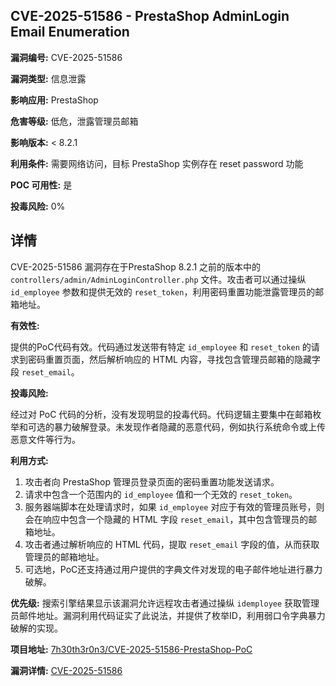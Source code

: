 ## CVE-2025-51586 - PrestaShop AdminLogin Email Enumeration

**漏洞编号:** CVE-2025-51586

**漏洞类型:** 信息泄露

**影响应用:** PrestaShop

**危害等级:** 低危，泄露管理员邮箱

**影响版本:** < 8.2.1

**利用条件:** 需要网络访问，目标 PrestaShop 实例存在 reset password 功能

**POC 可用性:** 是

**投毒风险:** 0%

## 详情

CVE-2025-51586 漏洞存在于PrestaShop 8.2.1 之前的版本中的 `controllers/admin/AdminLoginController.php` 文件。攻击者可以通过操纵 `id_employee` 参数和提供无效的 `reset_token`，利用密码重置功能泄露管理员的邮箱地址。

**有效性:**

提供的PoC代码有效。代码通过发送带有特定 `id_employee` 和 `reset_token` 的请求到密码重置页面，然后解析响应的 HTML 内容，寻找包含管理员邮箱的隐藏字段 `reset_email`。

**投毒风险:**

经过对 PoC 代码的分析，没有发现明显的投毒代码。代码逻辑主要集中在邮箱枚举和可选的暴力破解登录。未发现作者隐藏的恶意代码，例如执行系统命令或上传恶意文件等行为。

**利用方式:**

1.  攻击者向 PrestaShop 管理员登录页面的密码重置功能发送请求。
2.  请求中包含一个范围内的 `id_employee` 值和一个无效的 `reset_token`。
3.  服务器端脚本在处理请求时，如果 `id_employee` 对应于有效的管理员账号，则会在响应中包含一个隐藏的 HTML 字段 `reset_email`，其中包含管理员的邮箱地址。
4.  攻击者通过解析响应的 HTML 代码，提取 `reset_email` 字段的值，从而获取管理员的邮箱地址。
5. 可选地，PoC还支持通过用户提供的字典文件对发现的电子邮件地址进行暴力破解。

**优先级:** 搜索引擎结果显示该漏洞允许远程攻击者通过操纵 `idemployee` 获取管理员邮件地址。漏洞利用代码证实了此说法，并提供了枚举ID，利用弱口令字典暴力破解的实现。


**项目地址:** [7h30th3r0n3/CVE-2025-51586-PrestaShop-PoC](https://github.com/7h30th3r0n3/CVE-2025-51586-PrestaShop-PoC)

**漏洞详情:** [CVE-2025-51586](https://nvd.nist.gov/vuln/detail/CVE-2025-51586)